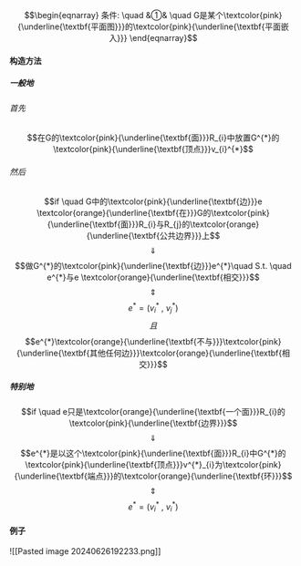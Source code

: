 $$\begin{eqnarray}
条件: \quad
&①& \quad G是某个\textcolor{pink}{\underline{\textbf{平面图}}}的\textcolor{pink}{\underline{\textbf{平面嵌入}}} 
\end{eqnarray}$$
#### 构造方法

##### 一般地
###### 首先

$$在G的\textcolor{pink}{\underline{\textbf{面}}}R_{i}中放置G^{*}的\textcolor{pink}{\underline{\textbf{顶点}}}v_{i}^{*}$$
###### 然后

$$if \quad G中的\textcolor{pink}{\underline{\textbf{边}}}e \textcolor{orange}{\underline{\textbf{在}}}G的\textcolor{pink}{\underline{\textbf{面}}}R_{i}与R_{j}的\textcolor{orange}{\underline{\textbf{公共边界}}}上$$
$$\quad \Downarrow \quad $$
$$做G^{*}的\textcolor{pink}{\underline{\textbf{边}}}e^{*}\quad S.t. \quad e^{*}与e \textcolor{orange}{\underline{\textbf{相交}}}$$
$$\quad \Updownarrow \quad$$
$$e^{*}=(v_{i}^{*} \ , \ v_{j}^{*})$$
$$且$$
$$e^{*}\textcolor{orange}{\underline{\textbf{不与}}}\textcolor{pink}{\underline{\textbf{其他任何边}}}\textcolor{orange}{\underline{\textbf{相交}}}$$

##### 特别地

$$if \quad e只是\textcolor{orange}{\underline{\textbf{一个面}}}R_{i}的\textcolor{pink}{\underline{\textbf{边界}}}$$
$$\quad \Downarrow \quad $$
$$e^{*}是以这个\textcolor{pink}{\underline{\textbf{面}}}R_{i}中G^{*}的\textcolor{pink}{\underline{\textbf{顶点}}}v^{*}_{i}为\textcolor{pink}{\underline{\textbf{端点}}}的\textcolor{orange}{\underline{\textbf{环}}}$$
$$\quad \Updownarrow \quad$$
$$e^{*}=(v_{i}^{*} \ , \ v_{i}^{*})$$

#### 例子

![[Pasted image 20240626192233.png]]